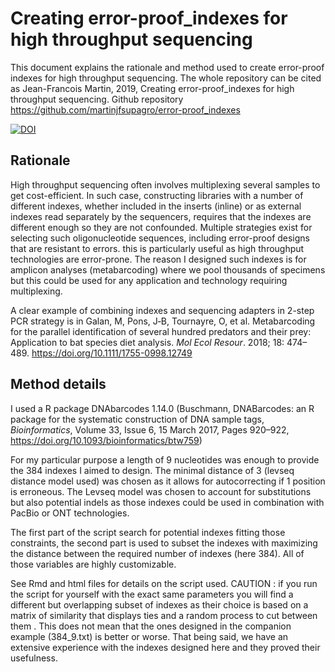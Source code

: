# Creating error-proof_indexes for high throughput sequencing



This document explains the rationale and method used to create error-proof indexes for high throughput sequencing. The whole repository can be cited as Jean-Francois Martin, 2019,  Creating error-proof_indexes for high throughput sequencing. Github repository https://github.com/martinjfsupagro/error-proof_indexes

[![DOI](https://zenodo.org/badge/198625228.svg)](https://zenodo.org/badge/latestdoi/198625228)





## Rationale

High throughput sequencing often involves multiplexing several samples to get cost-efficient. In such case, constructing libraries with a number of different indexes, whether included in the inserts (inline) or as external indexes read separately by the sequencers, requires that the indexes are different enough so they are not confounded. Multiple strategies exist for selecting such oligonucleotide sequences, including error-proof designs that are resistant to errors. this is particularly useful as high throughput technologies are error-prone.  The reason I designed such indexes is for amplicon analyses (metabarcoding) where we pool thousands of specimens but this could be used for any application and technology requiring multiplexing.

A clear example of combining indexes and sequencing adapters in 2-step PCR strategy is in Galan, M,  Pons, J‐B,  Tournayre, O, et al.  Metabarcoding for the parallel identification of several hundred predators and their prey: Application to bat species diet analysis. *Mol Ecol Resour*.  2018; 18: 474– 489. https://doi.org/10.1111/1755-0998.12749



## Method details

I used a R package DNAbarcodes 1.14.0 (Buschmann,  DNABarcodes: an R package for the systematic construction of DNA sample tags, *Bioinformatics*, Volume 33, Issue 6, 15 March 2017, Pages 920–922, https://doi.org/10.1093/bioinformatics/btw759)

For my particular purpose a length of 9 nucleotides was enough to provide the 384 indexes I aimed to design. The minimal distance of 3 (levseq distance model used) was chosen as it allows for autocorrecting if 1 position is erroneous. The Levseq model was chosen to account for substitutions but also potential indels as those indexes could be used in combination with PacBio or ONT technologies.

The first part of the script search for potential indexes fitting those constraints, the second part is used to subset the indexes with maximizing the distance between the required number of indexes (here 384). All of those variables are highly customizable.

See Rmd and html files for details on the script used.  CAUTION : if you run the script for yourself with the exact same parameters you will find a different but overlapping subset of indexes as their choice is based on a matrix of similarity that displays ties and a random process to cut between them . This does not mean that the ones designed in the companion example (384_9.txt) is better or worse. That being said, we have an extensive experience with the indexes designed here and they proved their usefulness.

